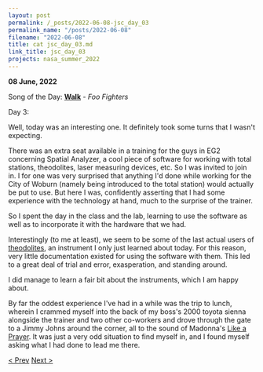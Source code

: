 ```yaml
---
layout: post
permalink: /_posts/2022-06-08-jsc_day_03
permalink_name: "/posts/2022-06-08"
filename: "2022-06-08"
title: cat jsc_day_03.md
link_title: jsc_day_03
projects: nasa_summer_2022
---
```

**08 June, 2022**

Song of the Day: [**Walk**](https://youtu.be/4PkcfQtibmU) - *Foo Fighters*

Day 3:

Well, today was an interesting one. It definitely took some turns that I wasn't expecting.

There was an extra seat available in a training for the guys in EG2 concerning Spatial Analyzer, a cool piece of software for working with total stations, theodolites, laser measuring devices, etc. So I was invited to join in. I for one was very surprised that anything I'd done while working for the City of Woburn (namely being introduced to the total station) would actually be put to use. But here I was, confidently asserting that I had some experience with the technology at hand, much to the surprise of the trainer.

So I spent the day in the class and the lab, learning to use the software as well as to incorporate it with the hardware that we had.

Interestingly (to me at least), we seem to be some of the last actual users of [theodolites](https://en.wikipedia.org/wiki/Theodolite), an instrument I only just learned about today. For this reason, very little documentation existed for using the software with them. This led to a great deal of trial and error, exasperation, and standing around.

I did manage to learn a fair bit about the instruments, which I am happy about.

By far the oddest experience I've had in a while was the trip to lunch, wherein I crammed myself into the back of my boss's 2000 toyota sienna alongside the trainer and two other co-workers and drove through the gate to a Jimmy Johns around the corner, all to the sound of Madonna's [Like a Prayer](https://youtu.be/79fzeNUqQbQ). It was just a very odd situation to find myself in, and I found myself asking what I had done to lead me there.

[< Prev](/_posts/2022-06-07-jsc_day_02)    [Next >](/_posts/2022-06-09-jsc_day_04)
